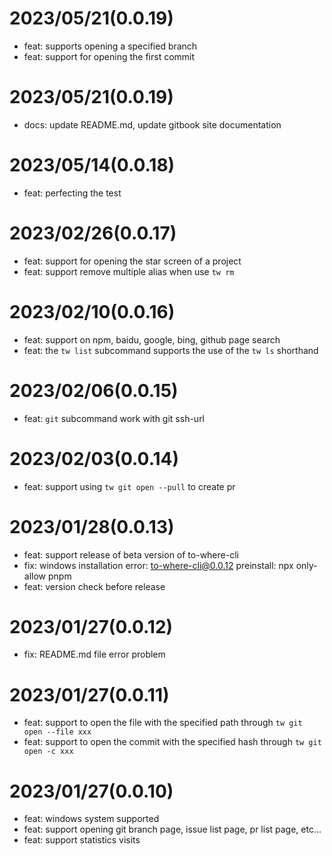 # 2023/05/21(0.0.19)

- feat: supports opening a specified branch
- feat: support for opening the first commit

# 2023/05/21(0.0.19)

- docs: update README.md, update gitbook site documentation

# 2023/05/14(0.0.18)

- feat: perfecting the test

# 2023/02/26(0.0.17)

- feat: support for opening the star screen of a project
- feat: support remove multiple alias when use `tw rm`

# 2023/02/10(0.0.16)

- feat: support on npm, baidu, google, bing, github page search
- feat: the `tw list` subcommand supports the use of the `tw ls` shorthand
  
# 2023/02/06(0.0.15)

- feat: `git` subcommand work with git ssh-url

# 2023/02/03(0.0.14)

- feat: support using `tw git open --pull` to create pr

# 2023/01/28(0.0.13)

- feat: support release of beta version of to-where-cli
- fix: windows installation error: to-where-cli@0.0.12 preinstall: npx only-allow pnpm
- feat: version check before release
  
# 2023/01/27(0.0.12)

- fix: README.md file error problem

# 2023/01/27(0.0.11)

- feat: support to open the file with the specified path through `tw git open --file xxx`
- feat: support to open the commit with the specified hash through `tw git open -c xxx`

# 2023/01/27(0.0.10)

- feat: windows system supported
- feat: support opening git branch page, issue list page, pr list page, etc...
- feat: support statistics visits

